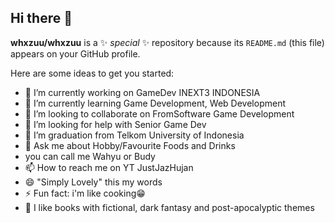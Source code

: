 ## Hi there 👋

**whxzuu/whxzuu** is a ✨ _special_ ✨ repository because its `README.md` (this file) appears on your GitHub profile.

Here are some ideas to get you started:

- 🔭 I’m currently working on GameDev INEXT3 INDONESIA
- 🌱 I’m currently learning Game Development, Web Development 
- 👯 I’m looking to collaborate on FromSoftware Game Development
- 🤔 I’m looking for help with Senior Game Dev
- 🏫 I’m graduation from Telkom University of Indonesia
- 💬 Ask me about Hobby/Favourite Foods and Drinks
- you can call me Wahyu or Budy
- 📫 How to reach me on YT JustJazHujan
- 😄 "Simply Lovely" this my words
- ⚡ Fun fact: i'm like cooking😁
- 📔 I like books with fictional, dark fantasy and post-apocalyptic themes

